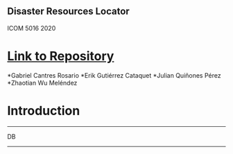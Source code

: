 ## Disaster Resources Locator
ICOM 5016 2020

# [Link to Repository](https://github.com/gabrielkn3/DB_proyect)

*Gabriel Cantres Rosario
*Erik Gutiérrez Cataquet
*Julian Quiñones Pérez
*Zhaotian Wu Meléndez 

# Introduction
***

DB


***




